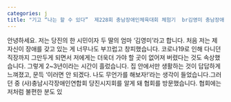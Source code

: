 ```yaml
---
categories: j
title: "기고 “나는 할 수 있다”  제228회 충남장애인체육대회 체험기  br김영미 충남장애인체전 육상선수  성화봉송 주자"
---
```

안녕하세요. 저는 당진의 한 시민이자 두 딸의 엄마 ‘김영미’라고 합니다. 처음 저는 제 자신이 장애를 갖고 있는 게 너무나도 부끄럽고 창피했습니다. 코로나19로 인해 다니던 직장까지 그만두게 되면서 저에게는 더욱더 가야 할 곳이 없어져 버렸다는 것도 속상했습니다. 그렇게 2~3년이라는 시간이 흘렀습니다. 집 안에서만 생활하는 것이 답답하게 느껴졌고, 문득 ‘이러면 안 되겠다. 나도 무언가를 해보자!’라는 생각이 들었습니다.그러던 중 (사)충남시각장애인연합회 당진시지회를 알게 돼 협회를 방문했습니다. 협회에는 저처럼 불편한 분도 있